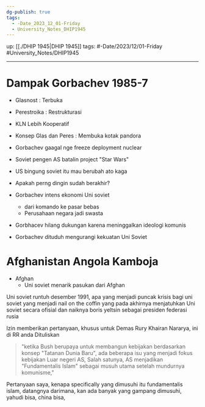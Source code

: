 ```yaml
---
dg-publish: true
tags:
  - -Date_2023_12_01-Friday
  - University_Notes_DHIP1945
---
```


up: [[./DHIP 1945|DHIP 1945]] 
tags: #-Date/2023/12/01-Friday #University_Notes/DHIP1945 
___
# Dampak Gorbachev 1985-7 

- Glasnost : Terbuka
- Perestroika : Restrukturasi
- KLN Lebih Kooperatif
- Konsep Glas dan Peres : Membuka kotak pandora 

- Gorbachev gaagal nge freeze deployment nuclear 
- Soviet pengen AS batalin project "Star Wars"
- US bingung soviet itu mau berubah ato kaga 

- Apakah perng dingin sudah berakhir? 
- Gorbachev intens ekonomi Uni soviet 
	- dari komando ke pasar bebas
	- Perusahaan negara jadi swasta 
- Gorbhacev hilang dukungan karena meninggalkan ideologi komunis 
- Gorbachev dituduh mengurangi kekuatan Uni Soviet 

# Afghanistan Angola Kamboja 

- Afghan 
	- Uni soviet menarik pasukan dari Afghan 


Uni soviet runtuh desember 1991, apa yang menjadi puncak krisis bagi uni soviet yang menjadi nail on the coffin yang pada akhirnya menjatuhkan Uni soviet secara ofisial dan naiknya boris yeltsin sebagai presiden federasi rusia

Izin memberikan pertanyaan, khusus untuk Demas Rury Khairan Nararya, ini di RR anda Dituliskan   

> "ketika Bush berupaya untuk membangun kebijakan berdasarkan konsep "Tatanan Dunia Baru", ada beberapa isu yang menjadi fokus kebijakan Luar negeri AS, Salah satunya, AS menjadikan "Fundamentalis Islam" sebagai musuh utama setelah mundurnya komunisme,"
  
  Pertanyaan saya, kenapa specifically yang dimusuhi itu fundamentalis islam, datangnya darimana, kan ada banyak yang gampang dimusuhi, yahudi bisa, china bisa,